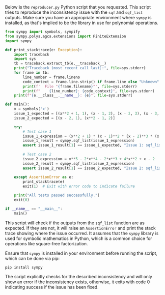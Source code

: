 Below is the `reproducer.py` Python script that you requested. This script tries to reproduce the inconsistency issue with the `sqf` and `sqf_list` outputs. Make sure you have an appropriate environment where `sympy` is installed, as that's implied to be the library in use for polynomial operations.

```python
from sympy import symbols, sympify
from sympy.polys.agca.extensions import FiniteExtension
import sympy

def print_stacktrace(e: Exception):
    import traceback
    import sys
    tb = traceback.extract_tb(e.__traceback__)
    print("Traceback (most recent call last):", file=sys.stderr)
    for frame in tb:
        line_number = frame.lineno
        code_context = frame.line.strip() if frame.line else "Unknown"
        print(f'  File "{frame.filename}"', file=sys.stderr)
        print(f"    {line_number}: {code_context}", file=sys.stderr)
    print(f"{e.__class__.__name__}: {e}", file=sys.stderr)

def main():
    x = symbols('x')
    issue_1_expected = [(x**2 + 1, 1), (x - 1, 2), (x - 2, 3), (x - 3, 3)]
    issue_2_expected = [(x - 2, 1), (x**2 - 1, 2)]

    try:
        # Test case 1
        issue_1_expression = (x**2 + 1) * (x - 1)**2 * (x - 2)**3 * (x - 3)**3
        issue_1_result = sympy.sqf_list(issue_1_expression)
        assert issue_1_result[1] == issue_1_expected, "Issue 1: sqf_list output is not as expected."
        
        # Test case 2
        issue_2_expression = x**5 - 2*x**4 - 2*x**3 + 4*x**2 + x - 2
        issue_2_result = sympy.sqf_list(issue_2_expression)
        assert issue_2_result[1] == issue_2_expected, "Issue 2: sqf_list output is not as expected."
        
    except AssertionError as e:
        print_stacktrace(e)
        exit(1)  # Exit with error code to indicate failure

    print("All tests passed successfully.")
    exit(0)

if __name__ == "__main__":
    main()
```

This script will check if the outputs from the `sqf_list` function are as expected. If they are not, it will raise an `AssertionError` and print the stack trace showing where the issue occurred. It assumes that the `sympy` library is used for symbolic mathematics in Python, which is a common choice for operations like square-free factorization. 

Ensure that `sympy` is installed in your environment before running the script, which can be done via pip:

```
pip install sympy
```

The script explicitly checks for the described inconsistency and will only show an error if the inconsistency exists, otherwise, it exits with code 0 indicating success if the issue has been fixed.